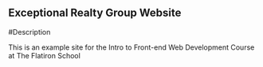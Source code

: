 Exceptional Realty Group Website
---

#Description

This is an example site for the Intro to Front-end Web Development Course at The Flatiron School
